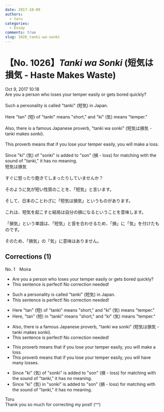 ```yaml
---
date: 2017-10-09
authors:
  - toru
categories:
  - Essay
comments: true
slug: 1026_tanki-wa-sonki
---
```


# 【No. 1026】<strong><em>Tanki wa Sonki</strong></em> (短気は損気 - Haste Makes Waste)
<div class="date">Oct 9, 2017 10:18</div>
<div id="post"><div id="body_show_ori">
Are you a person who loses your temper easily or gets bored quickly?<br/><br/>Such a personality is called "tanki" (短気) in Japan.<br/><br/>Here "tan" (短) of "tanki" means "short," and "ki" (気) means "temper."<br/><br/>Also, there is a famous Japanese proverb, "tanki wa sonki" (短気は損気 - tanki makes sonki).<br/><br/>This proverb means that if you lose your temper easily, you will make a loss.<br/><br/>Since "ki" (気) of "sonki" is added to "son" (損 - loss) for matching with the sound of "tanki," it has no meaning.
</div></div>

<!-- more -->

<div id="post_ja"><div id="body_show_mo">
短気は損気<br/><br/>すぐに怒ったり飽きてしまったりしていませんか？<br/><br/>そのように気が短い性質のことを、「短気」と言います。<br/><br/>そして、日本のことわざに「短気は損気」というものがあります。<br/><br/>これは、短気を起こすと結局は自分の損になるということを意味します。<br/><br/>「損気」という単語は、「短気」と音を合わせるため、「損」に「気」を付けたものです。<br/><br/>そのため、「損気」の「気」に意味はありません。
</div></div>

## Corrections (1)
<div id="block"><div class="first_name"> No. 1　<span class="just_name">Moira</span></div><div id="block2">
<ul class="correction_field">
<li class="incorrect">Are you a person who loses your temper easily or gets bored quickly?</li>
<li class="corrected perfect">This sentence is perfect! No correction needed!</li>
</ul>
<ul class="correction_field">
<li class="incorrect">Such a personality is called "tanki" (短気) in Japan.</li>
<li class="corrected perfect">This sentence is perfect! No correction needed!</li>
</ul>
<ul class="correction_field">
<li class="incorrect">Here "tan" (短) of "tanki" means "short," and "ki" (気) means "temper."</li>
<li class="corrected correct">
Here<span class="f_red">,</span> "tan" (短) <span class="f_blue">in</span> "tanki" means "short," and "ki" (気) means "temper."
</li>
</ul>
<ul class="correction_field">
<li class="incorrect">Also, there is a famous Japanese proverb, "tanki wa sonki" (短気は損気 - tanki makes sonki).</li>
<li class="corrected perfect">This sentence is perfect! No correction needed!</li>
</ul>
<ul class="correction_field">
<li class="incorrect">This proverb means that if you lose your temper easily, you will make a loss.</li>
<li class="corrected correct">
This proverb means that if you lose your temper easily, you will <span class="f_blue">have many losses</span>.
</li>
</ul>
<ul class="correction_field">
<li class="incorrect">Since "ki" (気) of "sonki" is added to "son" (損 - loss) for matching with the sound of "tanki," it has no meaning.</li>
<li class="corrected correct">
Since "ki" (気) <span class="f_blue">in</span> "sonki" is added to "son" (損 - loss) for matching with the sound of "tanki," it has no meaning.
</li>
</ul>
</div><div class="name"><span class="just_name">Toru</span><br>
Thank you so much for correcting my post! (^^)
</div>
</div>
